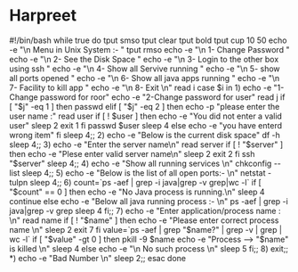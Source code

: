 Harpreet
========

#!/bin/bash while true do tput smso tput clear tput bold tput cup 10 50 echo -e "\n Menu in Unix System :- " tput rmso echo -e "\n 1- Change Password " echo -e "\n 2- See the Disk Space " echo -e "\n 3- Login to the other box using ssh " echo -e "\n 4- Show all Servive running " echo -e "\n 5- show all ports opened " echo -e "\n 6- Show all java apps running " echo -e "\n 7- Facility to kill app " echo -e "\n 8- Exit \n" read i case $i in 1)         echo -e "1-Change password for roor"         echo -e "2-Change password for user"         read j         if [ "$j" -eq 1 ]         then                 passwd         elif [ "$j" -eq 2 ]         then                 echo -p "please enter the user name :"                 read user                 if [ ! $user ]                 then                         echo -e "You did not enter a valid user"                         sleep 2                         exit 1                 fi                 passwd $user         sleep 4         else                 echo -e "you have enterd wrong item"         fi         sleep 4;; 2)         echo -e "Below is the current disk space"         df -h         sleep 4;; 3)         echo -e "Enter the server name\n"         read server         if [ ! "$server" ]         then                 echo -e "Plese enter valid server name\n"                 sleep 2                 exit 2         fi         ssh "$server"         sleep 4;; 4)         echo -e "Show all running services \n"         chkconfig --list         sleep 4;; 5)         echo -e "Below is the list of all open ports:- \n"         netstat -tulpn         sleep 4;; 6)         count=`ps -aef | grep -i java|grep -v grep|wc -l`         if [ "$count" == 0 ]         then         echo -e "No Java process is running.\n"         sleep 4         continue         else         echo -e "Below all java running process :- \n"         ps -aef | grep -i java|grep -v grep         sleep 4         fi;; 7)         echo -e "Enter application/process name : \n"         read name         if [ ! "$name" ]         then                 echo -e "Please enter correct process name \n"                 sleep 2                 exit 7         fi         value=`ps -aef | grep "$name?" | grep -v | grep | wc -l`         if [ "$value" -gt 0 ]         then                 pkill -9 $name                 echo -e "Process --> "$name" is killed \n"                 sleep 4         else                 echo -e "\n No such process \n"                 sleep 5         fi;; 8)         exit;; *)         echo -e "Bad Number \n"         sleep 2;; esac done